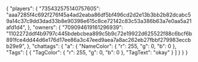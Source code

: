 {
  "players": {
    "735432575140757605": "aaa7285f4c692f276f45a4ad2eaba86df5bf496cd2d2e13b3bb2b82dcabc59a14c37c9dd3dad33b8e90398e615c8ce72142c83c53a386b63a7e0aa5a21afd1d4",
  },
  "owners": {
   "709094619161296939": "1102272ddf4b9797c445bdebcbea899c5b9c72e19922d625522f88c6bcf6b891fce4dd44d6e176d17ee86a3c47eed9aea7a8ac262eb27fbbf279983eccbb29e9",
  },
  "chattags": {
    "a": {
      "NameColor": {
        "r": 255,
        "g": 0,
        "b": 0
      },
      "Tags": [
        {
          "TagColor": {
            "r": 255,
            "g": 0,
            "b": 0
          },
          "TagText": "okay"
        }
      ]
    }
  }
}
